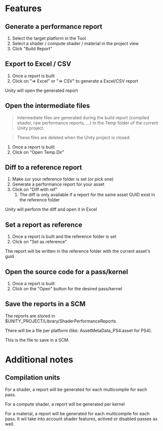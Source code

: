 # Features
## Generate a performance report

1. Select the target platform in the Tool
1. Select a shader / compute shader / material in the project view
1. Click "Build Report"

## Export to Excel / CSV

1. Once a report is built
1. Click on "=> Excel" or "=> CSV" to generate a Excel/CSV report

Unity will open the generated report

## Open the intermediate files

> Intermediate files are generated during the build report (compiled shader, raw performance reports, ...) in the Temp folder of the current Unity project.

> These files are deleted when the Unity project is closed.

1. Once a report is built
1. Click on "Open Temp Dir"

## Diff to a reference report

1. Make sur your reference folder is set (or pick one)
1. Generate a performance report for your asset
1. Click on "Diff with ref"
    1. The diff is only available if a report for the same asset GUID exist in the reference folder

Unity will perform the diff and open it in Excel

## Set a report as reference

1. Once a report is built and the reference folder is set
1. Click on "Set as reference"

The report will be written in the reference folder with the current asset's guid

## Open the source code for a pass/kernel

1. Once a report is built
1. Click on the "Open" button for the desired pass/kernel

## Save the reports in a SCM

The reports are stored in $UNITY_PROJECT/Library/ShaderPerformanceReports.

There will be a file per platform (like: AssetMetaData_PS4.asset for PS4).

This is the file to save in a SCM.

# Additional notes
## Compilation units

For a shader, a report will be generated for each multicompile for each pass.

For a compute shader, a report will be generated per kernel

For a material, a report will be generated for each multicompile for each pass. It wil take into account shader features, actived or disabled passes as well.